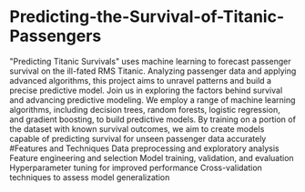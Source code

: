 # Predicting-the-Survival-of-Titanic-Passengers
"Predicting Titanic Survivals" uses machine learning to forecast passenger survival on the ill-fated RMS Titanic. Analyzing passenger data and applying advanced algorithms, this project aims to unravel patterns and build a precise predictive model. Join us in exploring the factors behind survival and advancing predictive modeling.
We employ a range of machine learning algorithms, including decision trees, random forests, logistic regression, and gradient boosting, to build predictive models. By training on a portion of the dataset with known survival outcomes, we aim to create models capable of predicting survival for unseen passenger data accurately
#Features and Techniques
Data preprocessing and exploratory analysis
Feature engineering and selection
Model training, validation, and evaluation
Hyperparameter tuning for improved performance
Cross-validation techniques to assess model generalization
